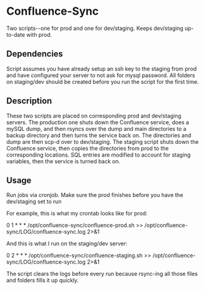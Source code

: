 # Confluence-Sync
Two scripts--one for prod and one for dev/staging. Keeps dev/staging up-to-date with prod.

## Dependencies

Script assumes you have already setup an ssh key to the staging from prod and have configured your server to not ask for mysql password. All folders on staging/dev should be created before you run the script for the first time.

## Description

These two scripts are placed on corresponding prod and dev/staging servers. The production one shuts down the Confluence service, does a mySQL dump, and then rsyncs over the dump and main directories to a backup directory and then turns the service back on. The directories and dump are then scp-d over to dev/staging. The staging script shuts down the Confluence service, then copies the directories from prod to the corresponding locations. SQL entries are modified to account for staging variables, then the service is turned back on.

## Usage

Run jobs via cronjob. Make sure the prod finishes before you have the dev/staging set to run

For example, this is what my crontab looks like for prod:

0 1 * * * /opt/confluence-sync/confluence-prod.sh >> /opt/confluence-sync/LOG/confluence-sync.log 2>&1


And this is what I run on the staging/dev server:

0 2 * * * /opt/confluence-sync/confluence-staging.sh >> /opt/confluence-sync/LOG/confluence-sync.log 2>&1


The script clears the logs before every run because rsync-ing all those files and folders fills it up quickly. 
